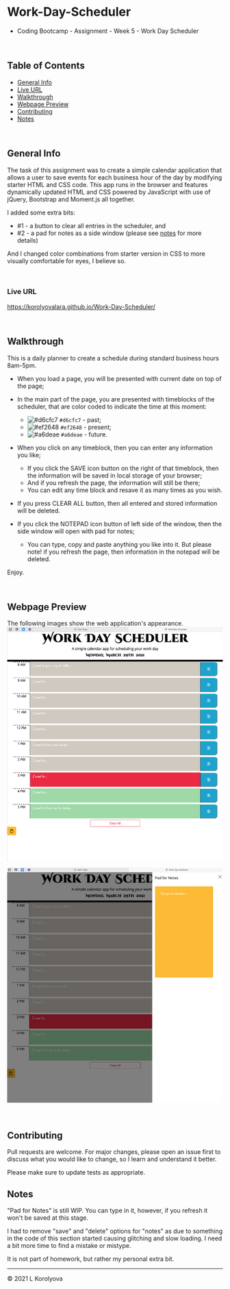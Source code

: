 # Work-Day-Scheduler
* Coding Bootcamp - Assignment - Week 5 - Work Day Scheduler
<br>

## Table of Contents
* [General Info](#general-info)
* [Live URL](#live-url)
* [Walkthrough](#walkthrough)
* [Webpage Preview](#webpage-preview)
* [Contributing](#contributing)
* [Notes](#notes)

<br>

## General Info
The task of this assignment was to create a simple calendar application that allows a user to save events for each business hour of the day by modifying starter HTML and CSS code. 
This app runs in the browser and features dynamically updated HTML and CSS powered by JavaScript with use of jQuery, Bootstrap and Moment.js all together. 

I added some extra bits:
- #1 - a button to clear all entries in the scheduler, and 
- #2 - a pad for notes as a side window (please see [notes](#notes) for more details)

And I changed color combinations from starter version in CSS to more visually comfortable for eyes, I believe so. 

<br>

### Live URL
https://korolyovalara.github.io/Work-Day-Scheduler/

<br>

## Walkthrough
This is a daily planner to create a schedule during standard business hours 8am-5pm.

- When you load a page, you will be presented with current date on top of the page;
- In the main part of the page, you are presented with timeblocks of the scheduler, that are color coded to indicate the time at this moment:
   - ![#d6cfc7](https://via.placeholder.com/15/d6cfc7/000000?text=+) `#d6cfc7` - past;
   - ![#ef2648](https://via.placeholder.com/15/ef2648/000000?text=+) `#ef2648` - present;
   - ![#a6deae](https://via.placeholder.com/15/a6deae/000000?text=+) `#a6deae` - future.

- When you click on any timeblock, then you can enter any information you like;
    - If you click the SAVE icon button on the right of that timeblock, then the information will be saved in local storage of your browser;
    - And if you refresh the page, the information will still be there;
    - You can edit any time block and resave it as many times as you wish.
- If you press CLEAR ALL button, then all entered and stored information will be deleted.
- If you click the NOTEPAD icon button of left side of the window, then the side window will open with pad for notes;
    - You can type, copy and paste anything you like into it. But please note! if you refresh the page, then information in the notepad will be deleted.

Enjoy.

<br>

## Webpage Preview
The following images show the web application's appearance.
![Webpage Preview](./assets/images/WebpagePreview.png)

![NotesSide Preview](./assets/images/NotesSidePreview.png)

<br>

## Contributing
Pull requests are welcome. For major changes, please open an issue first to discuss what you would like to change, so I learn and understand it better.

Please make sure to update tests as appropriate.
<br>

## Notes
"Pad for Notes" is still WIP. You can type in it, however, if you refresh it won't be saved at this stage.

I had to remove "save" and "delete" options for "notes" as due to something in the code of this section started causing glitching and slow loading. I need a bit more time to find a mistake or mistype. 

It is not part of homework, but rather my personal extra bit.

---
© 2021 L Korolyova
